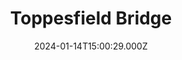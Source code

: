 ---
date: 2024-01-14T15:00:29.000Z
title: Toppesfield Bridge
latitude: 52.04077641340885
longitude: 0.9519222660170001
category: checkin
---
